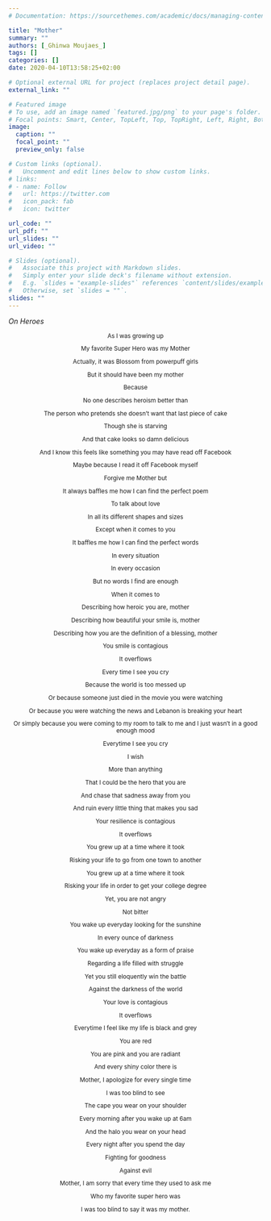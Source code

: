```yaml
---
# Documentation: https://sourcethemes.com/academic/docs/managing-content/

title: "Mother"
summary: ""
authors: [_Ghinwa Moujaes_]
tags: []
categories: []
date: 2020-04-10T13:58:25+02:00

# Optional external URL for project (replaces project detail page).
external_link: ""

# Featured image
# To use, add an image named `featured.jpg/png` to your page's folder.
# Focal points: Smart, Center, TopLeft, Top, TopRight, Left, Right, BottomLeft, Bottom, BottomRight.
image:
  caption: ""
  focal_point: ""
  preview_only: false

# Custom links (optional).
#   Uncomment and edit lines below to show custom links.
# links:
# - name: Follow
#   url: https://twitter.com
#   icon_pack: fab
#   icon: twitter

url_code: ""
url_pdf: ""
url_slides: ""
url_video: ""

# Slides (optional).
#   Associate this project with Markdown slides.
#   Simply enter your slide deck's filename without extension.
#   E.g. `slides = "example-slides"` references `content/slides/example-slides.md`.
#   Otherwise, set `slides = ""`.
slides: ""
---
```


_On Heroes_

<small>

<p style="text-align: center;"> As I was growing up </p>
<p style="text-align: center;"> My favorite Super Hero was my Mother </p>
<p style="text-align: center;"> Actually, it was Blossom from powerpuff girls </p>
<p style="text-align: center;"> But it should have been my mother </p>
<p style="text-align: center;"> Because  </p>
<p style="text-align: center;"> No one describes heroism better than </p>
<p style="text-align: center;"> The person who pretends she doesn’t want that last piece of cake </p>
<p style="text-align: center;"> Though she is starving </p>
<p style="text-align: center;"> And that cake looks so damn delicious </p>
<p style="text-align: center;"> And I know this feels like something you may have read off Facebook </p>
<p style="text-align: center;"> Maybe because I read it off Facebook myself </p>
<p style="text-align: center;"> Forgive me Mother but </p>
<p style="text-align: center;"> It always baffles me how I can find the perfect poem </p>
<p style="text-align: center;"> To talk about love </p>
<p style="text-align: center;"> In all its different shapes and sizes </p>
<p style="text-align: center;"> Except when it comes to you  </p>
<p style="text-align: center;"> It baffles me how I can find the perfect words </p>
<p style="text-align: center;"> In every situation </p>
<p style="text-align: center;"> In every occasion </p>
<p style="text-align: center;"> But no words I find are enough </p>
<p style="text-align: center;"> When it comes to  </p>
<p style="text-align: center;"> Describing how heroic you are, mother </p>
<p style="text-align: center;"> Describing how beautiful your smile is, mother </p>
<p style="text-align: center;"> Describing how you are the definition of a blessing, mother </p>
<p style="text-align: center;"> You smile is contagious </p>
<p style="text-align: center;"> It overflows </p>
<p style="text-align: center;"> Every time I see you cry </p>
<p style="text-align: center;"> Because the world is too messed up </p>
<p style="text-align: center;"> Or because someone just died in the movie you were watching </p>
<p style="text-align: center;"> Or because you were watching the news and Lebanon is breaking your heart </p>
<p style="text-align: center;"> Or simply because you were coming to my room to talk to me and I just wasn’t in a good enough  mood </p>
<p style="text-align: center;"> Everytime I see you cry </p>
<p style="text-align: center;"> I wish </p>
<p style="text-align: center;"> More than anything </p>
<p style="text-align: center;"> That I could be the hero that you are </p>
<p style="text-align: center;"> And chase that sadness away from you </p>
<p style="text-align: center;"> And ruin every little thing that makes you sad </p>
<p style="text-align: center;"> Your resilience is contagious </p>
<p style="text-align: center;"> It overflows </p>
<p style="text-align: center;"> You grew up at a time where it took </p>
<p style="text-align: center;"> Risking your life to go from one town to another </p>
<p style="text-align: center;"> You grew up at a time where it took </p>
<p style="text-align: center;"> Risking your life in order to get your college degree </p>
<p style="text-align: center;"> Yet, you are not angry </p>
<p style="text-align: center;"> Not bitter </p>
<p style="text-align: center;"> You wake up everyday looking for the sunshine </p>
<p style="text-align: center;"> In every ounce of darkness </p>
<p style="text-align: center;"> You wake up everyday as a form of praise </p>
<p style="text-align: center;"> Regarding a life filled with struggle </p>
<p style="text-align: center;"> Yet you still eloquently win the battle </p>
<p style="text-align: center;"> Against the darkness of the world </p>
<p style="text-align: center;"> Your love is contagious </p>
<p style="text-align: center;"> It overflows </p>
<p style="text-align: center;"> Everytime I feel like my life is black and grey </p>
<p style="text-align: center;"> You are red  </p>
<p style="text-align: center;"> You are pink and you are radiant  </p>
<p style="text-align: center;"> And every shiny color there is   </p>
<p style="text-align: center;"> Mother, I apologize for every single time </p>
<p style="text-align: center;"> I was too blind to see </p>
<p style="text-align: center;"> The cape you wear on your shoulder </p>
<p style="text-align: center;"> Every morning after you wake up at 6am </p>
<p style="text-align: center;"> And the halo you wear on your head </p>
<p style="text-align: center;"> Every night after you spend the day </p>
<p style="text-align: center;"> Fighting for goodness </p>
<p style="text-align: center;"> Against evil </p>
<p style="text-align: center;"> Mother, I am sorry that every time they used to ask me </p>
<p style="text-align: center;"> Who my favorite super hero was </p>
<p style="text-align: center;"> I was too blind to say it was my mother. </p>
<p style="text-align: center;">  </p>
</small>